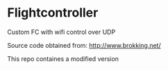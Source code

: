 # Flightcontroller
Custom FC with wifi control over UDP

Source code obtained from: http://www.brokking.net/

This repo containes a modified version 
